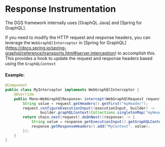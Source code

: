 # Response Instrumentation
The DGS framework internally uses [GraphQL Java] and [Spring for GraphQL].

If you need to modify the HTTP request and response headers, you can leverage the `WebGraphQlInterceptor` in [Spring for GraphQL] (https://docs.spring.io/spring-graphql/reference/transports.html#server.interception) to accomplish this.
This provides a hook to update the request and response headers based using the `GraphQLContext`

#### Example:

```java  
@Component
public class MyInterceptor implements WebGraphQlInterceptor {
    @Override
    public Mono<WebGraphQlResponse> intercept(WebGraphQlRequest request, Chain chain) {
        String value = request.getHeaders().getFirst("myHeader");
        request.configureExecutionInput((executionInput, builder) ->
                builder.graphQLContext(Collections.singletonMap("myHeader", value)).build());
        return chain.next(request).doOnNext((response) -> {
            String value = response.getExecutionInput().getGraphQLContext().get("myContext");
            response.getResponseHeaders().add("MyContext", value);
        });
    }
}
```
